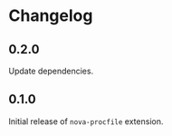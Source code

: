 # Changelog

## 0.2.0

Update dependencies.

## 0.1.0

Initial release of `nova-procfile` extension.
